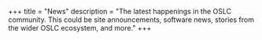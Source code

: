 +++
title = "News"
description = "The latest happenings in the OSLC community. This could be site announcements, software news, stories from the wider OSLC ecosystem, and more."
+++